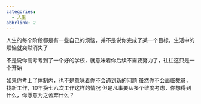 ```yaml
---
categories:
  - 人生
abbrlink: 2
---
```



人生的每个阶段都是有一些自己的烦恼，并不是说你完成了某一个目标，生活中的烦恼就突然消失了

不是说你高考考到了一个好的学校，就意味着你后续不需要努力了，往往这只是一个开始

如果你考上了体制内，也不是意味着你不会遇到新的问题
虽然你不会面临裁员，找新工作，10年换七八次工作这样的情况
但是凡事要从多个维度考虑，你想得到什么，你愿意为之舍弃什么？




